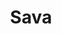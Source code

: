 ---
title: "Sava"
description: This describes the image
price: 1
image: /assets/images/painting.jpg
---